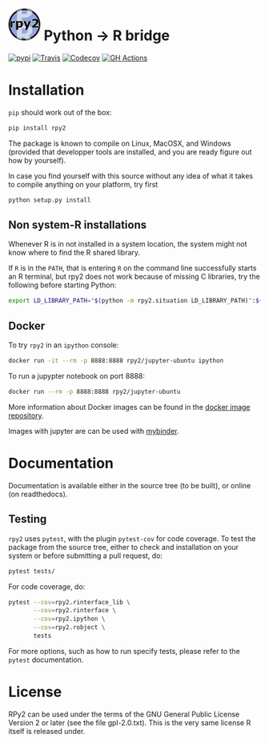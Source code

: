 # ![logo](doc/_static/rpy2_logo_64x64.png) Python -> R bridge

[![pypi](https://img.shields.io/pypi/v/rpy2.svg?style=flat-square)](https://pypi.python.org/pypi/rpy2)
[![Travis](https://travis-ci.com/rpy2/rpy2.svg?branch=master)](https://travis-ci.com/rpy2/rpy2)
[![Codecov](https://codecov.io/gh/rpy2/rpy2/branch/master/graph/badge.svg)](https://codecov.io/gh/rpy2/rpy2)
[![GH Actions](https://github.com/rpy2/rpy2/workflows/Python%20package/badge.svg)](https://github.com/rpy2/rpy2/actions?query=workflow%3A%22Python+package%22)


# Installation

`pip` should work out of the box:

```bash
pip install rpy2
```

The package is known to compile on Linux, MacOSX, and Windows
(provided that developper tools are installed, and you are ready
figure out how by yourself).

In case you find yourself with this source without any idea
of what it takes to compile anything on your platform, try first

```bash
python setup.py install
```


## Non system-R installations

Whenever R is in not installed in a system location, the system might not
know where to find the R shared library.

If `R` is in the `PATH`, that is entering `R` on the command line successfully starts
an R terminal, but rpy2 does not work because of missing C libraries, try the following
before starting Python:


```bash
export LD_LIBRARY_PATH="$(python -m rpy2.situation LD_LIBRARY_PATH)":${LD_LIBRARY_PATH}
```


## Docker

To try `rpy2` in an `ipython` console:

```bash
docker run -it --rm -p 8888:8888 rpy2/jupyter-ubuntu ipython
```

To run a jupypter notebook on port 8888:

```bash
docker run --rm -p 8888:8888 rpy2/jupyter-ubuntu
```

More information about Docker images can be found in the
[docker image repository](<https://github.com/rpy2/rpy2-docker>).

Images with jupyter are can be used with
[mybinder](https://github.com/rpy2/rpy2-mybinder).


# Documentation

Documentation is available either in the source tree (to be built),
or online (on readthedocs).


## Testing

`rpy2` uses `pytest`, with the plugin `pytest-cov` for code coverage. To
test the package from the source tree, either to check and installation
on your system or before submitting a pull request, do:

```bash
pytest tests/
```

For code coverage, do:

```bash
pytest --cov=rpy2.rinterface_lib \
       --cov=rpy2.rinterface \
       --cov=rpy2.ipython \
       --cov=rpy2.robject \
       tests
```

For more options, such as how to run specify tests, please refer to the `pytest`
documentation.


# License

RPy2 can be used under the terms of the GNU
General Public License Version 2 or later (see the file
gpl-2.0.txt). This is the very same license R itself is released under.
